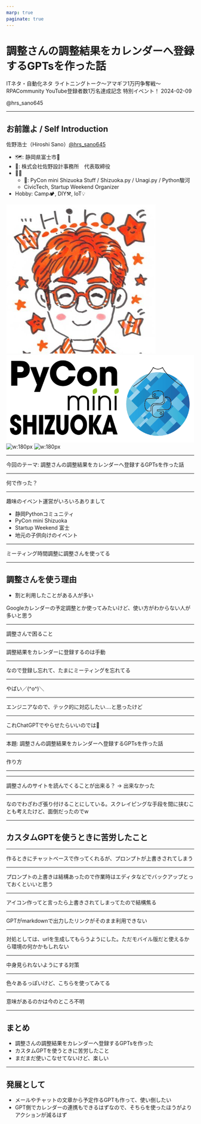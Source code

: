```yaml
---
marp: true
paginate: true
---
```



# 調整さんの調整結果をカレンダーへ登録するGPTsを作った話

ITネタ・自動化ネタ ライトニングトーク～アマギフ1万円争奪戦～
RPACommunity YouTube登録者数1万名達成記念 特別イベント！
2024-02-09  

@hrs_sano645

---

## お前誰よ / Self Introduction

佐野浩士（Hiroshi Sano）[@hrs_sano645](https://twitter.com/hrs_sano645)

* 🗺️: 静岡県富士市🗻
* 🏢: 株式会社佐野設計事務所　代表取締役
* 👥🤝
  * 🐍: PyCon mini Shizuoka Stuff / Shizuoka.py / Unagi.py / Python駿河
  * CivicTech, Startup Weekend Organizer
* Hobby: Camp🏕️, DIY⚒️, IoT💡

![w:180px](../images/sns-logo.jpg)![w:360px](../images/shizuokaLogo.png) ![w:180px](https://lh3.googleusercontent.com/pw/AIL4fc9DDT9ootdGiDNZiGUybbHE5WRnm68hFp6XknmZc2lVttIBKJ180GVq0NE2qtcGRbx8OBVAak3E4qHa7H5iXw8gtQqkY4l6tWrFkIHUA96q1jcqE2_f) ![w:180px](https://lh3.googleusercontent.com/pw/AIL4fc_3zxLYLoa5SSL_apqpJ3WCY9BRMfXRL4jUYaYouX3MvqiMU5eSCi8be6eQIvboRzgNZ3ZvdZAIET40tJD7I4y8dSHF6UByo-u8jXhLFFGv5rAw_kZU)

---

今回のテーマ: 調整さんの調整結果をカレンダーへ登録するGPTsを作った話

---

何で作った？

---

趣味のイベント運営がいろいろありまして

* 静岡Pythonコミュニティ
* PyCon mini Shizuoka
* Startup Weekend 富士
* 地元の子供向けのイベント

<!-- _footer: なんでそんなにたくさんやってるかというと、いろいろと関わったらこうなってたやつw -->

---

ミーティング時間調整に調整さんを使ってる

---

## 調整さんを使う理由

* 割と利用したことがある人が多い

Googleカレンダーの予定調整とか使ってみたいけど、使い方がわからない人が多いと思う

---

調整さんで困ること

---

調整結果をカレンダーに登録するのは手動

---

なので登録し忘れて、たまにミーティングを忘れてる

---

やばい／(^o^)＼

---

エンジニアなので、テック的に対応したい....と思ったけど

---

これChatGPTでやらせたらいいのでは🤔

---

本題: 調整さんの調整結果をカレンダーへ登録するGPTsを作った話

---

作り方

---

---

調整さんのサイトを読んでくることが出来る？ -> 出来なかった

---

なのでわざわざ張り付けることにしている。スクレイピングな手段を間に挟むことも考えたけど、面倒だったのでw

---

## カスタムGPTを使うときに苦労したこと

---

作るときにチャットベースで作ってくれるが、プロンプトが上書きされてしまう

---

プロンプトの上書きは結構あったので作業時はエディタなどでバックアップとっておくといいと思う

---

アイコン作ってと言ったら上書きされてしまってたので結構焦る

---

GPTがmarkdownで出力したリンクがそのまま利用できない

---

対処としては、urlを生成してもらうようにした。ただモバイル版だと使えるから環境の何かかもしれない

---

中身見られないようにする対策

---

色々あるっぽいけど、こちらを使ってみてる

---

意味があるのかは今のところ不明

---

## まとめ

* 調整さんの調整結果をカレンダーへ登録するGPTsを作った
* カスタムGPTを使うときに苦労したこと
* まだまだ使いこなせてないけど、楽しい

---

## 発展として

* メールやチャットの文章から予定作るGPTも作って、使い倒したい
* GPT側でカレンダーの連携もできるはずなので、そちらを使ったほうがよりアクションが減るはず
